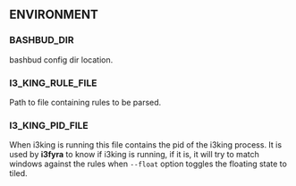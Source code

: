 

## ENVIRONMENT

### BASHBUD_DIR

bashbud config dir location.

### I3_KING_RULE_FILE

Path to file containing rules to be parsed.

### I3_KING_PID_FILE

When i3king is running this file contains the pid
of the i3king process. It is used by **i3fyra** to
know if i3king is running, if it is, it will try
to match windows against the rules when `--float`
option toggles the floating state to tiled.
